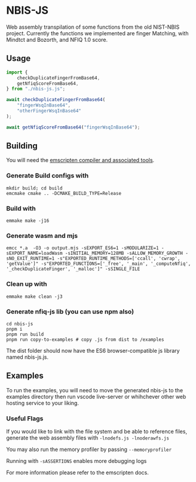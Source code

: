 # **NBIS-JS**

Web assembly transpilation of some functions from the old NIST-NBIS project. Currently the functions we implemented are finger Matching, with Mindtct and Bozorth, and NFIQ 1.0 score.

## **Usage**

```js
import {
    checkDuplicateFingerFromBase64,
    getNfiqScoreFromBase64,
} from "./nbis-js.js";

await checkDuplicateFingerFromBase64(
    "fingerWsqInBase64",
    "otherFingerWsqInBase64"
);

await getNfiqScoreFromBase64("fingerWsqInBase64");
```

## **Building**

You will need the [emscripten compiler and associated tools](https://emscripten.org/docs/getting_started/downloads.html).

### Generate Build configs with

    mkdir build; cd build
    emcmake cmake .. -DCMAKE_BUILD_TYPE=Release

### Build with

    emmake make -j16

### Generate wasm and mjs

    emcc *.a  -O3 -o output.mjs -sEXPORT_ES6=1 -sMODULARIZE=1 -sEXPORT_NAME=loadWasm -sINITIAL_MEMORY=128MB -sALLOW_MEMORY_GROWTH -sNO_EXIT_RUNTIME=1 -s"EXPORTED_RUNTIME_METHODS=['ccall', 'cwrap', 'getValue']" -s"EXPORTED_FUNCTIONS=['_free', '_main', '_computeNfiq', '_checkDuplicateFinger', '_malloc']" -sSINGLE_FILE

### Clean up with

    emmake make clean -j3

### Generate nfiq-js lib (you can use npm also)

    cd nbis-js
    pnpm i
    pnpm run build
    pnpm run copy-to-examples # copy .js from dist to /examples

The dist folder should now have the ES6 browser-compatible js library named nbis-js.js.

## Examples

To run the examples, you will need to move the generated nbis-js to the examples directory then run vscode live-server or whihchever other web hosting service to your liking.

### Useful Flags

If you would like to link with the file system and be able to reference files, generate the web assembly files with `-lnodefs.js -lnoderawfs.js`

You may also run the memory profiler by passing `--memoryprofiler`

Running with `-sASSERTIONS` enables more debugging logs

For more information please refer to the emscripten docs.
